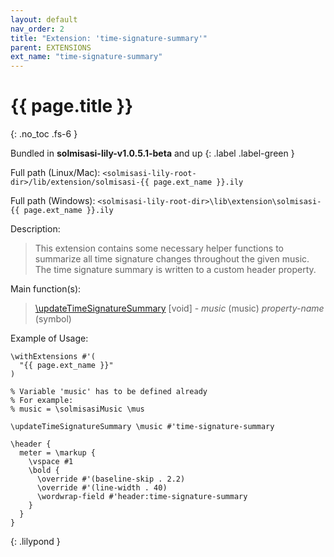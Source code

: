 ```yaml
---
layout: default
nav_order: 2
title: "Extension: 'time-signature-summary'"
parent: EXTENSIONS
ext_name: "time-signature-summary"
---
```


# {{ page.title }}
{: .no_toc .fs-6 }

Bundled in **solmisasi-lily-v1.0.5.1-beta** and up
{: .label .label-green }

<div class="code-example" markdown="1">

Full path (Linux/Mac): `<solmisasi-lily-root-dir>/lib/extension/solmisasi-{{ page.ext_name }}.ily`

Full path (Windows): `<solmisasi-lily-root-dir>\lib\extension\solmisasi-{{ page.ext_name }}.ily`

Description:
> This extension contains some necessary helper functions to summarize all time signature changes throughout the given music. The time signature summary is written to a custom header property.

Main function(s):
> [\updateTimeSignatureSummary](../../appendices/custom-functions/#updateTimeSignatureSummary) [void] - _music_ (music) _property-name_ (symbol)

Example of Usage:
```
\withExtensions #'(
  "{{ page.ext_name }}"
)

% Variable 'music' has to be defined already
% For example:
% music = \solmisasiMusic \mus

\updateTimeSignatureSummary \music #'time-signature-summary

\header {
  meter = \markup {
    \vspace #1
    \bold {
      \override #'(baseline-skip . 2.2)
      \override #'(line-width . 40)
      \wordwrap-field #'header:time-signature-summary
    }
  }
}
```
{: .lilypond }

</div>
